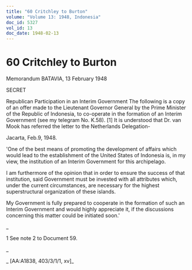 ```yaml
---
title: "60 Critchley to Burton"
volume: "Volume 13: 1948, Indonesia"
doc_id: 5327
vol_id: 13
doc_date: 1948-02-13
---
```


# 60 Critchley to Burton

Memorandum BATAVIA, 13 February 1948

SECRET

Republican Participation in an Interim Government The following is a copy of an offer made to the Lieutenant Governor General by the Prime Minister of the Republic of Indonesia, to co-operate in the formation of an Interim Government (see my telegram No. K.58). [1] It is understood that Dr. van Mook has referred the letter to the Netherlands Delegation-

Jacarta, Feb.9, 1948.

'One of the best means of promoting the development of affairs which would lead to the establishment of the United States of Indonesia is, in my view, the institution of an Interim Government for this archipelago.

I am furthermore of the opinion that in order to ensure the success of that institution, said Government must be invested with all attributes which, under the current circumstances, are necessary for the highest superstructural organization of these islands.

My Government is fully prepared to cooperate in the formation of such an Interim Government and would highly appreciate it, if the discussions concerning this matter could be initiated soon.'

_

1 See note 2 to Document 59.

_

_ [AA:A1838, 403/3/1/1, xv]_
